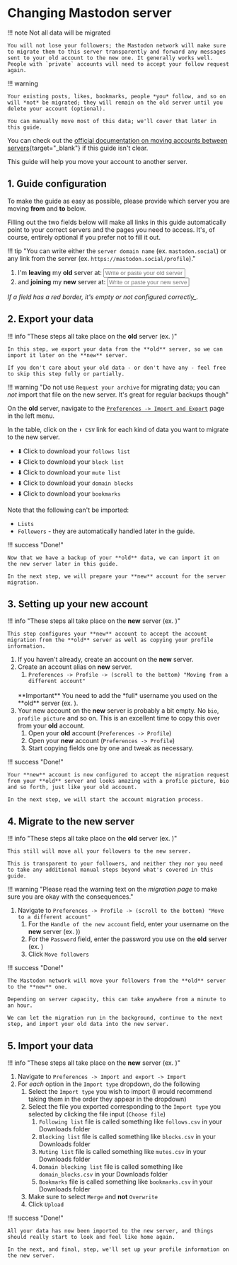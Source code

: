 # Changing Mastodon server

!!! note Not all data will be migrated

    You will not lose your followers; the Mastodon network will make sure to migrate them to this server transparently and forward any messages sent to your old account to the new one. It generally works well. People with `private` accounts will need to accept your follow request again.

!!! warning

    Your existing posts, likes, bookmarks, people *you* follow, and so on will *not* be migrated; they will remain on the old server until you delete your account (optional).

    You can manually move most of this data; we'll cover that later in this guide.

You can check out the [official documentation on moving accounts between servers](https://docs.joinmastodon.org/user/moving/){target="_blank"} if this guide isn't clear.

This guide will help you move your account to another server.

## 1. Guide configuration

To make the guide as easy as possible, please provide which server you are moving **from** and **to** below.

Filling out the two fields below will make all links in this guide automatically point to your correct servers and the pages you need to access. It's, of course, entirely optional if you prefer not to fill it out.

!!! tip "You can write either the `server domain name` (ex. `mastodon.social`) or any link from the server (ex. `https://mastodon.social/profile`)."

1. I'm **leaving** my **old** server at: <input id="from-server" placeholder="Write or paste your old server domain/link" class="server-selector" />
1. and **joining** my **new** server at: <input id="to-server" placeholder="Write or paste your new server domain/link" class="server-selector" />

*If a field has a red border, it's empty or not configured correctly_.*

## 2. Export your data

!!! info "These steps all take place on the **old** server (ex. <span identity="old" tag="code" default="old-server.com"></span>)"

    In this step, we export your data from the **old** server, so we can import it later on the **new** server.

    If you don't care about your old data - or don't have any - feel free to skip this step fully or partially.

!!! warning "Do not use `Request your archive` for migrating data; you can *not* import that file on the new server. It's great for regular backups though"

On the **old** server, navigate to the <a identity="old" path="/settings/export" href="#">`Preferences -> Import and Export`</a> page in the left menu.

In the table, click on the `⬇️ CSV` link for each kind of data you want to migrate to the new server.

* <a identity="old" target="_blank" path="/settings/exports/follows.csv">⬇️ Click to download your `follows list`</a>
* <a identity="old" target="_blank" path="/settings/exports/blocks.csv">⬇️ Click to download your `block list`</a>
* <a identity="old" target="_blank" path="/settings/exports/mutes.csv">⬇️ Click to download your `mute list`</a>
* <a identity="old" target="_blank" path="settings/exports/domain_blocks.csv">⬇️ Click to download your `domain blocks`</a>
* <a identity="old" target="_blank" path="/settings/exports/bookmarks.csv">⬇️ Click to download your `bookmarks`</a>

Note that the following can't be imported:

* `Lists`
* `Followers` - they are automatically handled later in the guide.

!!! success "Done!"

    Now that we have a backup of your **old** data, we can import it on the new server later in this guide.

    In the next step, we will prepare your **new** account for the server migration.

## 3. Setting up your new account

!!! info "These steps all take place on the **new** server (ex. <span identity="new" tag="code" default="new-server.com"></span>)"

    This step configures your **new** account to accept the account migration from the **old** server as well as copying your profile information.

1. If you haven't already, <a identity="new" target="_blank" path="/auth/sign_up">create an account on the **new** server.</a>
1. Create an account alias on **new** server.
    1. <a identity="new" target="_blank" path="/settings/aliases">`Preferences -> Profile -> (scroll to the bottom) "Moving from a different account"`</a>
    <br />
    **Important** You need to add the *full* username you used on the **old** server (ex. <span identity="old" tag="code" prefix="@your-user@" default="old-server.com"></span>).
1. Your new account on the **new** server is probably a bit empty. No `bio`, `profile picture` and so on. This is an excellent time to copy this over from your **old** account.
    1. <a identity="old" target="_blank" path="/settings/profile">Open your **old** account (`Preferences -> Profile`)</a>
    1. <a identity="new" target="_blank" path="/settings/profile">Open your **new** account (`Preferences -> Profile`)</a>
    1. Start copying fields one by one and tweak as necessary.

!!! success "Done!"

    Your **new** account is now configured to accept the migration request from your **old** server and looks amazing with a profile picture, bio and so forth, just like your old account.

    In the next step, we will start the account migration process.

## 4. Migrate to the new server

!!! info "These steps all take place on the **old** server (ex. <span identity="old" tag="code" default="old-server.com"></span>)"

    This still will move all your followers to the new server.

    This is transparent to your followers, and neither they nor you need to take any additional manual steps beyond what's covered in this guide.

!!! warning "Please read the warning text on the *migration page* to make sure you are okay with the consequences."

1. Navigate to <a identity="old" target="_blank" path="/settings/migration">`Preferences -> Profile -> (scroll to the bottom) "Move to a different account"`</a>
    <br />
    1. For the `Handle of the new account` field, enter your username on the **new** server (ex. <span identity="new" tag="code" prefix="@your-user@" default="new-server.com"></span>))
    1. For the `Password` field, enter the password you use on the **old** server (ex. <span identity="old" tag="code" default="old-server.com"></span>)
    1. Click `Move followers`

!!! success "Done!"

    The Mastodon network will move your followers from the **old** server to the **new** one.

    Depending on server capacity, this can take anywhere from a minute to an hour.

    We can let the migration run in the background, continue to the next step, and import your old data into the new server.

## 5. Import your data

!!! info "These steps all take place on the **new** server (ex. <span identity="new" tag="code" default="new-server.com"></span>)"

1. Navigate to <a identity="new" target="_blank" path="/settings/import">`Preferences -> Import and export -> Import`</a>
1. For *each* option in the `Import type` dropdown, do the following
    1. Select the `Import type` you wish to import (I would recommend taking them in the order they appear in the dropdown)
    1. Select the file you exported corresponding to the `Import type` you selected by clicking the file input (`Choose file`)
        1. `Following list` file is called something like `follows.csv` in your Downloads folder
        1. `Blocking list` file is called something like `blocks.csv` in your Downloads folder
        1. `Muting list` file is called something like `mutes.csv` in your Downloads folder
        1. `Domain blocking list` file is called something like `domain_blocks.csv` in your Downloads folder
        1. `Bookmarks` file is called something like `bookmarks.csv` in your Downloads folder
    1. Make sure to select `Merge` and **not** `Overwrite`
    1. Click `Upload`

!!! success "Done!"

    All your data has now been imported to the new server, and things should really start to look and feel like home again.

    In the next, and final, step, we'll set up your profile information on the new server.

